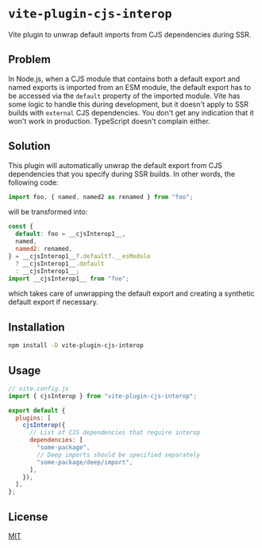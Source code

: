 # `vite-plugin-cjs-interop`

Vite plugin to unwrap default imports from CJS dependencies during SSR.

## Problem

In Node.js, when a CJS module that contains both a default export and named exports is imported from an ESM module, the default export has to be accessed via the `default` property of the imported module. Vite has some logic to handle this during development, but it doesn't apply to SSR builds with `external` CJS dependencies. You don't get any indication that it won't work in production. TypeScript doesn't complain either.

## Solution

This plugin will automatically unwrap the default export from CJS dependencies that you specify during SSR builds. In other words, the following code:

```js
import foo, { named, named2 as renamed } from "foo";
```

will be transformed into:

```js
const {
  default: foo = __cjsInterop1__,
  named,
  named2: renamed,
} = __cjsInterop1__?.default?.__esModule
  ? __cjsInterop1__.default
  : __cjsInterop1__;
import __cjsInterop1__ from "foo";
```

which takes care of unwrapping the default export and creating a synthetic default export if necessary.

## Installation

```sh
npm install -D vite-plugin-cjs-interop
```

## Usage

```js
// vite.config.js
import { cjsInterop } from "vite-plugin-cjs-interop";

export default {
  plugins: [
    cjsInterop({
      // List of CJS dependencies that require interop
      dependencies: [
        "some-package",
        // Deep imports should be specified separately
        "some-package/deep/import",
      ],
    }),
  ],
};
```

## License

[MIT](LICENSE)
